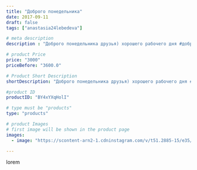 ```yaml
---
title: "Доброго понедельника"
date: 2017-09-11
draft: false
tags: ["anastasia24lebedeva"]

# meta description
description : "Доброго понедельника друзья) хорошего рабочего дня #доброеутро"

# product Price
price: "3000"
priceBefore: "3600.0"

# Product Short Description
shortDescription: "Доброго понедельника друзья) хорошего рабочего дня #доброеутро"

#product ID
productID: "BY4xYXqHolI"

# type must be "products"
type: "products"

# product Images
# first image will be shown in the product page
images:
  - image: "https://scontent-arn2-1.cdninstagram.com/v/t51.2885-15/e35/21569208_1638152462881893_460489080463949824_n.jpg?se=7&tp=1&_nc_ht=scontent-arn2-1.cdninstagram.com&_nc_cat=109&_nc_ohc=8Xp_MkigDfkAX95v5yM&ccb=7-4&oh=0af3855e9c30f1779bdac0dfd078088a&oe=6084177F&ig_cache_key=MTYwMTI0Njg0NjQ3OTQwMzMzNg%3D%3D.2-ccb7-4"

---
```

lorem
